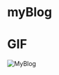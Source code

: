 # myBlog

# GIF 

![MyBlog](https://github.com/user-attachments/assets/534da649-9efc-4222-ae78-6f85d77ae758)

